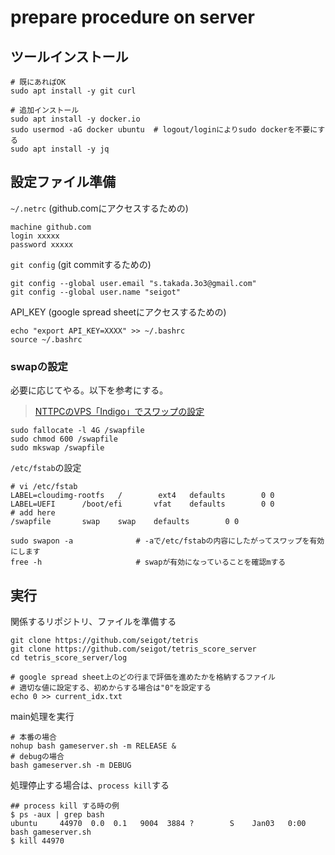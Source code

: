 # prepare procedure on server 

## ツールインストール

```
# 既にあればOK
sudo apt install -y git curl

# 追加インストール
sudo apt install -y docker.io
sudo usermod -aG docker ubuntu  # logout/loginによりsudo dockerを不要にする
sudo apt install -y jq
```

## 設定ファイル準備

`~/.netrc` (github.comにアクセスするための)

```
machine github.com
login xxxxx
password xxxxx
```

`git config` (git commitするための)

```
git config --global user.email "s.takada.3o3@gmail.com"
git config --global user.name "seigot"
```

API_KEY (google spread sheetにアクセスするための)

```
echo "export API_KEY=XXXX" >> ~/.bashrc
source ~/.bashrc
```

### swapの設定

必要に応じてやる。以下を参考にする。
> [NTTPCのVPS「Indigo」でスワップの設定](https://qiita.com/mmmmmmmmmmmmm/items/7e6648ecb6874441f995)

```
sudo fallocate -l 4G /swapfile
sudo chmod 600 /swapfile
sudo mkswap /swapfile
```

`/etc/fstab`の設定

```
# vi /etc/fstab
LABEL=cloudimg-rootfs   /        ext4   defaults        0 0
LABEL=UEFI      /boot/efi       vfat    defaults        0 0
# add here
/swapfile       swap    swap    defaults        0 0
```

```
sudo swapon -a              # -aで/etc/fstabの内容にしたがってスワップを有効にします
free -h                     # swapが有効になっていることを確認mする
```

## 実行

関係するリポジトリ、ファイルを準備する

```
git clone https://github.com/seigot/tetris
git clone https://github.com/seigot/tetris_score_server
cd tetris_score_server/log
```

```
# google spread sheet上のどの行まで評価を進めたかを格納するファイル
# 適切な値に設定する、初めからする場合は"0"を設定する
echo 0 >> current_idx.txt
```

main処理を実行

```
# 本番の場合
nohup bash gameserver.sh -m RELEASE &
# debugの場合
bash gameserver.sh -m DEBUG
```

処理停止する場合は、`process kill`する

```
## process kill する時の例
$ ps -aux | grep bash 
ubuntu     44970  0.0  0.1   9004  3884 ?        S    Jan03   0:00 bash gameserver.sh
$ kill 44970
```
